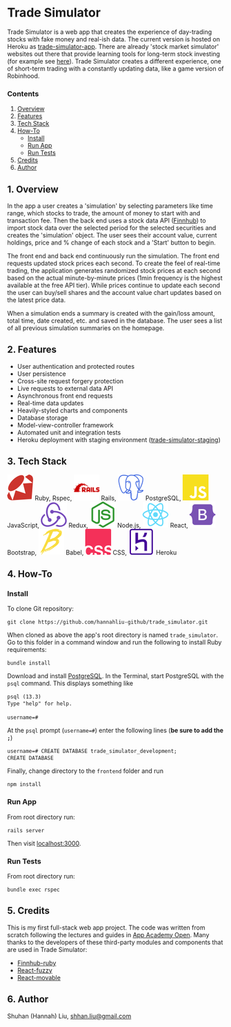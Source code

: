 # Trade Simulator

Trade Simulator is a web app that creates the experience of day-trading stocks with fake money and real-ish data. The current version is hosted on Heroku as [trade-simulator-app](https://trade-simulator-app.herokuapp.com/#/). There are already 'stock market simulator' websites out there that provide learning tools for long-term stock investing (for example see [here](https://corporatefinanceinstitute.com/resources/knowledge/trading-investing/three-best-stock-simulators/)). Trade Simulator creates a different experience, one of short-term trading with a constantly updating data, like a game version of Robinhood. 

### Contents
1. [Overview](#overview)
2. [Features](#features)
3. [Tech Stack](#tech_stack)
4. [How-To](#how_to)
	- [Install](#install)
	- [Run App](#run_app)
	- [Run Tests](#run_tests)
5. [Credits](#credits)
6. [Author](#author)

<a id="overview"></a>
## 1. Overview

In the app a user creates a 'simulation' by selecting parameters like time range, which stocks to trade, the amount of money to start with and transaction fee. Then the back end uses a stock data API ([Finnhub](https://finnhub.io/)) to import stock data over the selected period for the selected securities and creates the 'simulation' object. The user sees their account value, current holdings, price and % change of each stock and a 'Start' button to begin.

The front end and back end continuously run the simulation. The front end requests updated stock prices each second. To create the feel of real-time trading, the application generates randomized stock prices at each second based on the actual minute-by-minute prices  (1min frequency is the highest available at the free API tier). While prices continue to update each second the user can buy/sell shares and the account value chart updates based on the latest price data.

When a simulation ends a summary is created with the gain/loss amount, total time, date created, etc. and saved in the database. The user sees a list of all previous simulation summaries on the homepage.
 
 
<a id="features"></a>
## 2. Features

- User authentication and protected routes
- User persistence
- Cross-site request forgery protection
- Live requests to external data API
- Asynchronous front end requests
- Real-time data updates
- Heavily-styled charts and components
- Database storage
- Model-view-controller framework
- Automated unit and integration tests
- Heroku deployment with staging environment ([trade-simulator-staging](https://trade-simulator-staging.herokuapp.com/#/login))

<a id="teck_stack"></a>
## 3. Tech Stack

![Ruby](icons/ruby.svg) Ruby, Rspec,
![Ruby on Rails](icons/rubyonrails.svg) Rails, 
![PostgreSQL](icons/postgresql.svg) PostgreSQL,
![JavaScript](icons/javascript.svg) JavaScript,
![Redux](icons/redux.svg) Redux,
![Node.js](icons/nodedotjs.svg) Node.js,
![React](icons/react.svg) React,
![Boostrap](icons/bootstrap.svg) Bootstrap,
![Babel](icons/babel.svg) Babel,
![CSS](icons/csswizardry.svg) CSS,
![Heroku](icons/heroku.svg) Heroku


<a id="how_to"></a>
## 4. How-To

<a id="install"></a>
### Install

To clone Git repository:

	git clone https://github.com/hannahliu-github/trade_simulator.git

When cloned as above the app's root directory is named `trade_simulator`. Go to this folder in a command window and run the following to install Ruby requirements:

	bundle install

Download and install [PostgreSQL](https://www.postgresql.org/). In the Terminal, start PostgreSQL with the `psql` command. This displays something like

	psql (13.3)
	Type "help" for help.

	username=# 
	
At the `psql` prompt (`username=#`) enter the following lines (**be sure to add the `;`**)

	username=# CREATE DATABASE trade_simulator_development;
	CREATE DATABASE

Finally, change directory to the `frontend` folder and run

	npm install

<a id="run_app"></a>
### Run App
From root directory run:

	rails server

Then visit [localhost:3000](http://localhost:3000/).

<a id="run_tests"></a>
### Run Tests

From root directory run:

	bundle exec rspec

<a id="credits"></a>
## 5. Credits

This is my first full-stack web app project. The code was written from scratch following the lectures and guides in [App Academy Open](https://www.appacademy.io/course/app-academy-open). Many thanks to the developers of these third-party modules and components that are used in Trade Simulator:

- [Finnhub-ruby](https://github.com/Finnhub-Stock-API/finnhub-ruby)
- [React-fuzzy](https://www.npmjs.com/package/react-fuzzy)
- [React-movable](https://www.npmjs.com/package/react-movable)


<a id="author"></a>
## 6. Author

Shuhan (Hannah) Liu, [shhan.liu@gmail.com](mailto:shhan.liu@gmail.com)